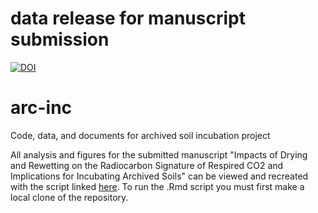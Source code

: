 # data release for manuscript submission
[![DOI](https://zenodo.org/badge/DOI/10.5281/zenodo.4106666.svg)](https://doi.org/10.5281/zenodo.4106666)

# arc-inc
Code, data, and documents for archived soil incubation project

All analysis and figures for the submitted manuscript "Impacts of Drying and Rewetting on the Radiocarbon Signature of Respired CO2 and Implications for Incubating Archived Soils" can be viewed and recreated with the script linked [here](src/arc-inc_ms-code_2020-10-08.Rmd). To run the .Rmd script you must first make a local clone of the repository.
